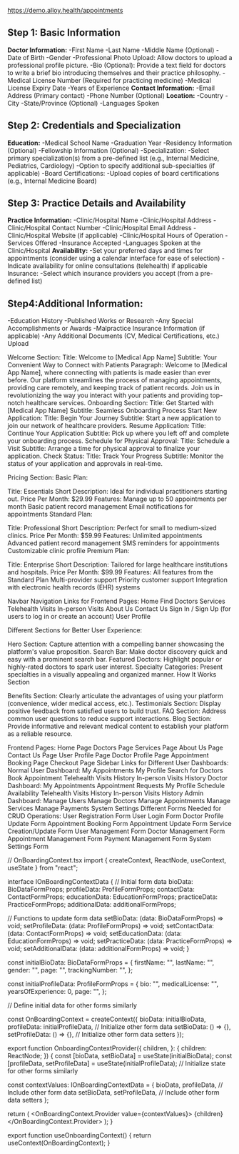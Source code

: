 https://demo.alloy.health/appointments

## Step 1: Basic Information

**Doctor Information:**
-First Name
-Last Name
-Middle Name (Optional)
-Date of Birth
-Gender
-Professional Photo Upload: Allow doctors to upload a professional profile picture.
-Bio (Optional): Provide a text field for doctors to write a brief bio introducing themselves and their practice philosophy.
-Medical License Number (Required for practicing medicine)
-Medical License Expiry Date
-Years of Experience
**Contact Information:**
-Email Address (Primary contact)
-Phone Number (Optional)
**Location:**
-Country
-City
-State/Province (Optional)
-Languages Spoken

## Step 2: Credentials and Specialization

**Education:**
-Medical School Name
-Graduation Year
-Residency Information (Optional)
-Fellowship Information (Optional)
-Specialization:
-Select primary specialization(s) from a pre-defined list (e.g., Internal Medicine, Pediatrics, Cardiology)
-Option to specify additional sub-specialties (if applicable)
-Board Certifications:
-Upload copies of board certifications (e.g., Internal Medicine Board)

## Step 3: Practice Details and Availability

**Practice Information:**
-Clinic/Hospital Name
-Clinic/Hospital Address
-Clinic/Hospital Contact Number
-Clinic/Hospital Email Address
-Clinic/Hospital Website (if applicable)
-Clinic/Hospital Hours of Operation
-Services Offered
-Insurance Accepted
-Languages Spoken at the Clinic/Hospital
**Availability:**
-Set your preferred days and times for appointments (consider using a calendar interface for ease of selection)
-Indicate availability for online consultations (telehealth) if applicable
Insurance:
-Select which insurance providers you accept (from a pre-defined list)

## Step4:Additional Information:

-Education History
-Published Works or Research
-Any Special Accomplishments or Awards
-Malpractice Insurance Information (if applicable)
-Any Additional Documents (CV, Medical Certifications, etc.) Upload

Welcome Section:
Title: Welcome to [Medical App Name]
Subtitle: Your Convenient Way to Connect with Patients
Paragraph: Welcome to [Medical App Name], where connecting with patients is made easier than ever before. Our platform streamlines the process of managing appointments, providing care remotely, and keeping track of patient records. Join us in revolutionizing the way you interact with your patients and providing top-notch healthcare services.
Onboarding Section:
Title: Get Started with [Medical App Name]
Subtitle: Seamless Onboarding Process
Start New Application:
Title: Begin Your Journey
Subtitle: Start a new application to join our network of healthcare providers.
Resume Application:
Title: Continue Your Application
Subtitle: Pick up where you left off and complete your onboarding process.
Schedule for Physical Approval:
Title: Schedule a Visit
Subtitle: Arrange a time for physical approval to finalize your application.
Check Status:
Title: Track Your Progress
Subtitle: Monitor the status of your application and approvals in real-time.

Pricing Section:
Basic Plan:

Title: Essentials
Short Description: Ideal for individual practitioners starting out.
Price Per Month: $29.99
Features:
Manage up to 50 appointments per month
Basic patient record management
Email notifications for appointments
Standard Plan:

Title: Professional
Short Description: Perfect for small to medium-sized clinics.
Price Per Month: $59.99
Features:
Unlimited appointments
Advanced patient record management
SMS reminders for appointments
Customizable clinic profile
Premium Plan:

Title: Enterprise
Short Description: Tailored for large healthcare institutions and hospitals.
Price Per Month: $99.99
Features:
All features from the Standard Plan
Multi-provider support
Priority customer support
Integration with electronic health records (EHR) systems

Navbar Navigation Links for Frontend Pages:
Home
Find Doctors
Services
Telehealth Visits
In-person Visits
About Us
Contact Us
Sign In / Sign Up (for users to log in or create an account)
User Profile

Different Sections for Better User Experience:

Hero Section: Capture attention with a compelling banner showcasing the platform's value proposition.
Search Bar: Make doctor discovery quick and easy with a prominent search bar.
Featured Doctors: Highlight popular or highly-rated doctors to spark user interest.
Specialty Categories: Present specialties in a visually appealing and organized manner.
How It Works Section

Benefits Section: Clearly articulate the advantages of using your platform (convenience, wider medical access, etc.).
Testimonials Section: Display positive feedback from satisfied users to build trust.
FAQ Section: Address common user questions to reduce support interactions.
Blog Section: Provide informative and relevant medical content to establish your platform as a reliable resource.

Frontend Pages:
Home Page
Doctors Page
Services Page
About Us Page
Contact Us Page
User Profile Page
Doctor Profile Page
Appointment Booking Page
Checkout Page
Sidebar Links for Different User Dashboards:
Normal User Dashboard:
My Appointments
My Profile
Search for Doctors
Book Appointment
Telehealth Visits History
In-person Visits History
Doctor Dashboard:
My Appointments
Appointment Requests
My Profile
Schedule Availability
Telehealth Visits History
In-person Visits History
Admin Dashboard:
Manage Users
Manage Doctors
Manage Appointments
Manage Services
Manage Payments
System Settings
Different Forms Needed for CRUD Operations:
User Registration Form
User Login Form
Doctor Profile Update Form
Appointment Booking Form
Appointment Update Form
Service Creation/Update Form
User Management Form
Doctor Management Form
Appointment Management Form
Payment Management Form
System Settings Form

// OnBoardingContext.tsx
import { createContext, ReactNode, useContext, useState } from "react";

interface IOnBoardingContextData {
// Initial form data
bioData: BioDataFormProps;
profileData: ProfileFormProps;
contactData: ContactFormProps;
educationData: EducationFormProps;
practiceData: PracticeFormProps;
additionalData: additionalFormProps;

// Functions to update form data
setBioData: (data: BioDataFormProps) => void;
setProfileData: (data: ProfileFormProps) => void;
setContactData: (data: ContactFormProps) => void;
setEducationData: (data: EducationFormProps) => void;
setPracticeData: (data: PracticeFormProps) => void;
setAdditionalData: (data: additionalFormProps) => void;
}

const initialBioData: BioDataFormProps = {
firstName: "",
lastName: "",
gender: "",
page: "",
trackingNumber: "",
};

const initialProfileData: ProfileFormProps = {
bio: "",
medicalLicense: "",
yearsOfExperience: 0,
page: "",
};

// Define initial data for other forms similarly

const OnBoardingContext = createContext<IOnBoardingContextData>({
bioData: initialBioData,
profileData: initialProfileData,
// Initialize other form data
setBioData: () => {},
setProfileData: () => {},
// Initialize other form data setters
});

export function OnboardingContextProvider({
children,
}: {
children: ReactNode;
}) {
const [bioData, setBioData] = useState<BioDataFormProps>(initialBioData);
const [profileData, setProfileData] = useState<ProfileFormProps>(initialProfileData);
// Initialize state for other forms similarly

const contextValues: IOnBoardingContextData = {
bioData,
profileData,
// Include other form data
setBioData,
setProfileData,
// Include other form data setters
};

return (
<OnBoardingContext.Provider value={contextValues}>
{children}
</OnBoardingContext.Provider>
);
}

export function useOnboardingContext() {
return useContext(OnBoardingContext);
}
